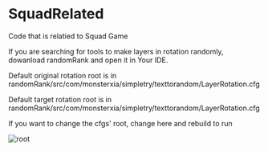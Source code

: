 # SquadRelated
Code that is relatied to Squad Game

If you are searching for tools to make layers in rotation randomly, dowanload randomRank and open it in Your IDE.

Default original rotation root is in randomRank/src/com/monsterxia/simpletry/texttorandom/LayerRotation.cfg

Default target rotation root is in randomRank/src/com/monsterxia/simpletry/texttorandom/LayerRotation.cfg

If you want to change the cfgs' root, change here and rebuild to run

![root](https://s2.loli.net/2023/04/17/VEto4SB2AzaJlcD.png)
